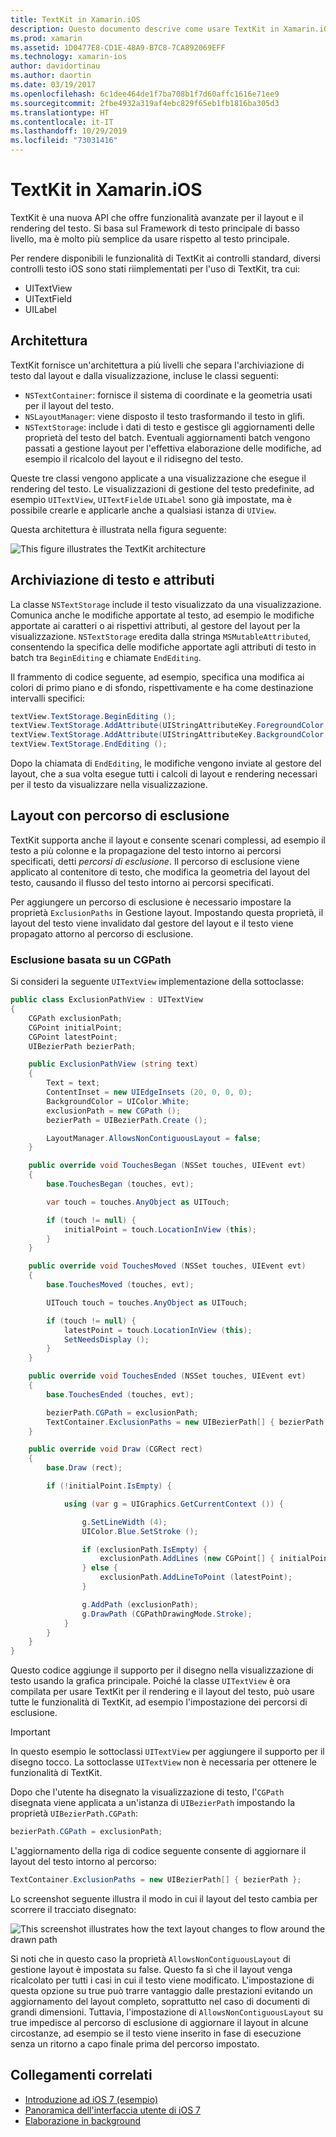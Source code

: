 ```yaml
---
title: TextKit in Xamarin.iOS
description: Questo documento descrive come usare TextKit in Xamarin.iOS. TextKit fornisce funzionalità avanzate di rendering e layout del testo.
ms.prod: xamarin
ms.assetid: 1D0477E8-CD1E-48A9-B7C8-7CA892069EFF
ms.technology: xamarin-ios
author: davidortinau
ms.author: daortin
ms.date: 03/19/2017
ms.openlocfilehash: 6c1dee464de1f7ba708b1f7d60affc1616e71ee9
ms.sourcegitcommit: 2fbe4932a319af4ebc829f65eb1fb1816ba305d3
ms.translationtype: HT
ms.contentlocale: it-IT
ms.lasthandoff: 10/29/2019
ms.locfileid: "73031416"
---
```

# <a name="textkit-in-xamarinios"></a>TextKit in Xamarin.iOS

TextKit è una nuova API che offre funzionalità avanzate per il layout e il rendering del testo. Si basa sul Framework di testo principale di basso livello, ma è molto più semplice da usare rispetto al testo principale.

Per rendere disponibili le funzionalità di TextKit ai controlli standard, diversi controlli testo iOS sono stati riimplementati per l'uso di TextKit, tra cui:

- UITextView
- UITextField
- UILabel

## <a name="architecture"></a>Architettura

TextKit fornisce un'architettura a più livelli che separa l'archiviazione di testo dal layout e dalla visualizzazione, incluse le classi seguenti:

- `NSTextContainer`: fornisce il sistema di coordinate e la geometria usati per il layout del testo.
- `NSLayoutManager`: viene disposto il testo trasformando il testo in glifi.
- `NSTextStorage`: include i dati di testo e gestisce gli aggiornamenti delle proprietà del testo del batch. Eventuali aggiornamenti batch vengono passati a gestione layout per l'effettiva elaborazione delle modifiche, ad esempio il ricalcolo del layout e il ridisegno del testo.

Queste tre classi vengono applicate a una visualizzazione che esegue il rendering del testo. Le visualizzazioni di gestione del testo predefinite, ad esempio `UITextView`, `UITextField`e `UILabel` sono già impostate, ma è possibile crearle e applicarle anche a qualsiasi istanza di `UIView`.

Questa architettura è illustrata nella figura seguente:

 ![](textkit-images/textkitarch.png "This figure illustrates the TextKit architecture")

## <a name="text-storage-and-attributes"></a>Archiviazione di testo e attributi

La classe `NSTextStorage` include il testo visualizzato da una visualizzazione. Comunica anche le modifiche apportate al testo, ad esempio le modifiche apportate ai caratteri o ai rispettivi attributi, al gestore del layout per la visualizzazione. `NSTextStorage` eredita dalla stringa `MSMutableAttributed`, consentendo la specifica delle modifiche apportate agli attributi di testo in batch tra `BeginEditing` e chiamate `EndEditing`.

Il frammento di codice seguente, ad esempio, specifica una modifica ai colori di primo piano e di sfondo, rispettivamente e ha come destinazione intervalli specifici:

```csharp
textView.TextStorage.BeginEditing ();
textView.TextStorage.AddAttribute(UIStringAttributeKey.ForegroundColor, UIColor.Green, new NSRange(200, 400));
textView.TextStorage.AddAttribute(UIStringAttributeKey.BackgroundColor, UIColor.Black, new NSRange(210, 300));
textView.TextStorage.EndEditing ();
```

Dopo la chiamata di `EndEditing`, le modifiche vengono inviate al gestore del layout, che a sua volta esegue tutti i calcoli di layout e rendering necessari per il testo da visualizzare nella visualizzazione.

## <a name="layout-with-exclusion-path"></a>Layout con percorso di esclusione

TextKit supporta anche il layout e consente scenari complessi, ad esempio il testo a più colonne e la propagazione del testo intorno ai percorsi specificati, detti *percorsi di esclusione*. Il percorso di esclusione viene applicato al contenitore di testo, che modifica la geometria del layout del testo, causando il flusso del testo intorno ai percorsi specificati.

Per aggiungere un percorso di esclusione è necessario impostare la proprietà `ExclusionPaths` in Gestione layout. Impostando questa proprietà, il layout del testo viene invalidato dal gestore del layout e il testo viene propagato attorno al percorso di esclusione.

### <a name="exclusion-based-on-a-cgpath"></a>Esclusione basata su un CGPath

Si consideri la seguente `UITextView` implementazione della sottoclasse:

```csharp
public class ExclusionPathView : UITextView
{
    CGPath exclusionPath;
    CGPoint initialPoint;
    CGPoint latestPoint;
    UIBezierPath bezierPath;

    public ExclusionPathView (string text)
    {
        Text = text;
        ContentInset = new UIEdgeInsets (20, 0, 0, 0);
        BackgroundColor = UIColor.White;
        exclusionPath = new CGPath ();
        bezierPath = UIBezierPath.Create ();

        LayoutManager.AllowsNonContiguousLayout = false;
    }

    public override void TouchesBegan (NSSet touches, UIEvent evt)
    {
        base.TouchesBegan (touches, evt);

        var touch = touches.AnyObject as UITouch;

        if (touch != null) {
            initialPoint = touch.LocationInView (this);
        }
    }

    public override void TouchesMoved (NSSet touches, UIEvent evt)
    {
        base.TouchesMoved (touches, evt);

        UITouch touch = touches.AnyObject as UITouch;

        if (touch != null) {
            latestPoint = touch.LocationInView (this);
            SetNeedsDisplay ();
        }
    }

    public override void TouchesEnded (NSSet touches, UIEvent evt)
    {
        base.TouchesEnded (touches, evt);

        bezierPath.CGPath = exclusionPath;
        TextContainer.ExclusionPaths = new UIBezierPath[] { bezierPath };
    }

    public override void Draw (CGRect rect)
    {
        base.Draw (rect);

        if (!initialPoint.IsEmpty) {

            using (var g = UIGraphics.GetCurrentContext ()) {

                g.SetLineWidth (4);
                UIColor.Blue.SetStroke ();

                if (exclusionPath.IsEmpty) {
                    exclusionPath.AddLines (new CGPoint[] { initialPoint, latestPoint });
                } else {
                    exclusionPath.AddLineToPoint (latestPoint);
                }

                g.AddPath (exclusionPath);
                g.DrawPath (CGPathDrawingMode.Stroke);
            }
        }
    }
}
```

Questo codice aggiunge il supporto per il disegno nella visualizzazione di testo usando la grafica principale. Poiché la classe `UITextView` è ora compilata per usare TextKit per il rendering e il layout del testo, può usare tutte le funzionalità di TextKit, ad esempio l'impostazione dei percorsi di esclusione.

> [!IMPORTANT]
> In questo esempio le sottoclassi `UITextView` per aggiungere il supporto per il disegno tocco. La sottoclasse `UITextView` non è necessaria per ottenere le funzionalità di TextKit.

Dopo che l'utente ha disegnato la visualizzazione di testo, l'`CGPath` disegnata viene applicata a un'istanza di `UIBezierPath` impostando la proprietà `UIBezierPath.CGPath`:

```csharp
bezierPath.CGPath = exclusionPath;
```

L'aggiornamento della riga di codice seguente consente di aggiornare il layout del testo intorno al percorso:

```csharp
TextContainer.ExclusionPaths = new UIBezierPath[] { bezierPath };
```

Lo screenshot seguente illustra il modo in cui il layout del testo cambia per scorrere il tracciato disegnato:

<!-- ![](textkit-images/exclusionpath1.png "This screenshot illustrates how the text layout changes to flow around the drawn path")-->
![](textkit-images/exclusionpath2.png "This screenshot illustrates how the text layout changes to flow around the drawn path")

Si noti che in questo caso la proprietà `AllowsNonContiguousLayout` di gestione layout è impostata su false. Questo fa sì che il layout venga ricalcolato per tutti i casi in cui il testo viene modificato. L'impostazione di questa opzione su true può trarre vantaggio dalle prestazioni evitando un aggiornamento del layout completo, soprattutto nel caso di documenti di grandi dimensioni. Tuttavia, l'impostazione di `AllowsNonContiguousLayout` su true impedisce al percorso di esclusione di aggiornare il layout in alcune circostanze, ad esempio se il testo viene inserito in fase di esecuzione senza un ritorno a capo finale prima del percorso impostato.

## <a name="related-links"></a>Collegamenti correlati

- [Introduzione ad iOS 7 (esempio)](https://docs.microsoft.com/samples/xamarin/ios-samples/introtoios7)
- [Panoramica dell'interfaccia utente di iOS 7](~/ios/platform/introduction-to-ios7/ios7-ui.md)
- [Elaborazione in background](~/ios/app-fundamentals/backgrounding/index.md)
